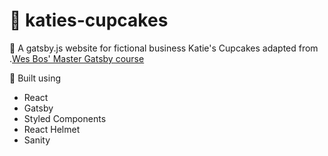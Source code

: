 # 🧁 katies-cupcakes

🚀  A gatsby.js website for fictional business Katie's Cupcakes adapted from .[Wes Bos' Master Gatsby course](https://mastergatsby.com/) 

🔧  Built using
- React
- Gatsby
- Styled Components
- React Helmet
- Sanity
